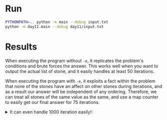# Run

```zsh
PYTHONPATH=.. python -m main --debug input.txt
python -m day11.main --debug day11/input.txt
```

# Results

When executing the program without `-e`, it replicates the problem's conditions and brute forces the answer.
This works well when you want to output the actual list of stone, and it easily handles at least 50 iterations.

When executing the program with `-e`, it exploits a fact within the problem that none of the stones have an affect on other stones
during iterations, and as a result our answer will be independent of any ordering.
Therefore, we can treat all stones of the same value as the same, and use a map counter to easily get our final answer for 75
iterations.

<details>
<summary>It can even handle 1000 iteration easily!:</summary>

```zsh
time PYTHONPATH=.. python -m main input.txt 1000 -e
Number of stones: 195600701690076850506000341546007405317984064264180150537846487742106157720613395733924680344941675297722819823169120518420204713984264303445633744692064448821639245739172704861933334
PYTHONPATH=.. python3 -m main input.txt 1000 -e  2.44s user 0.03s system 95% cpu 2.574 total
```

# Old

<details>
<summary>There were some testing results I got when still trying to use the brute force solution for part 2:</summary>

Wasn't able to do 75 iterations with first impl. since it hangs.

## First attempt with keeping stones as `int`

```zsh
time PYTHONPATH=.. python -m main input.txt 35
Number of stones: 12833134
PYTHONPATH=.. python3 -m main input.txt 35  10.26s user 0.52s system 95% cpu 11.281 total
```

Multiprocess:

```zsh
time PYTHONPATH=.. python -m main input.txt -e 35
Number of stones: 12833134
PYTHONPATH=.. python3 -m main input.txt -e 35  9.63s user 0.49s system 95% cpu 10.627 total
```

## After keeping stones as `str`

```zsh
time PYTHONPATH=.. python -m main input.txt 35
Number of stones: 12833134
PYTHONPATH=.. python3 -m main input.txt 35  9.51s user 0.91s system 92% cpu 11.302 total

Multiprocess:

```zsh
time PYTHONPATH=.. python -m main input.txt -e 35
Number of stones: 12833134
PYTHONPATH=.. python3 -m main input.txt -e 35  20.17s user 1.94s system 371% cpu 5.954 total
```
</details>

